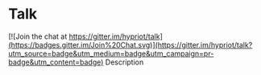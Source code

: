 # Talk

[![Join the chat at https://gitter.im/hypriot/talk](https://badges.gitter.im/Join%20Chat.svg)](https://gitter.im/hypriot/talk?utm_source=badge&utm_medium=badge&utm_campaign=pr-badge&utm_content=badge)
Description
